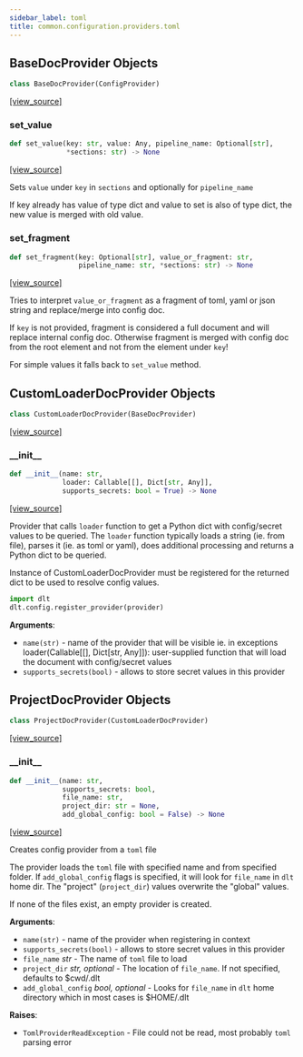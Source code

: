 ```yaml
---
sidebar_label: toml
title: common.configuration.providers.toml
---
```


## BaseDocProvider Objects

```python
class BaseDocProvider(ConfigProvider)
```

[[view_source]](https://github.com/dlt-hub/dlt/blob/e9c9ecfa8a644fdb516dd74aabca3bf75bafb154/dlt/common/configuration/providers/toml.py#L19)

### set\_value

```python
def set_value(key: str, value: Any, pipeline_name: Optional[str],
              *sections: str) -> None
```

[[view_source]](https://github.com/dlt-hub/dlt/blob/e9c9ecfa8a644fdb516dd74aabca3bf75bafb154/dlt/common/configuration/providers/toml.py#L44)

Sets `value` under `key` in `sections` and optionally for `pipeline_name`

If key already has value of type dict and value to set is also of type dict, the new value
is merged with old value.

### set\_fragment

```python
def set_fragment(key: Optional[str], value_or_fragment: str,
                 pipeline_name: str, *sections: str) -> None
```

[[view_source]](https://github.com/dlt-hub/dlt/blob/e9c9ecfa8a644fdb516dd74aabca3bf75bafb154/dlt/common/configuration/providers/toml.py#L73)

Tries to interpret `value_or_fragment` as a fragment of toml, yaml or json string and replace/merge into config doc.

If `key` is not provided, fragment is considered a full document and will replace internal config doc. Otherwise
fragment is merged with config doc from the root element and not from the element under `key`!

For simple values it falls back to `set_value` method.

## CustomLoaderDocProvider Objects

```python
class CustomLoaderDocProvider(BaseDocProvider)
```

[[view_source]](https://github.com/dlt-hub/dlt/blob/e9c9ecfa8a644fdb516dd74aabca3bf75bafb154/dlt/common/configuration/providers/toml.py#L135)

### \_\_init\_\_

```python
def __init__(name: str,
             loader: Callable[[], Dict[str, Any]],
             supports_secrets: bool = True) -> None
```

[[view_source]](https://github.com/dlt-hub/dlt/blob/e9c9ecfa8a644fdb516dd74aabca3bf75bafb154/dlt/common/configuration/providers/toml.py#L136)

Provider that calls `loader` function to get a Python dict with config/secret values to be queried.
The `loader` function typically loads a string (ie. from file), parses it (ie. as toml or yaml), does additional
processing and returns a Python dict to be queried.

Instance of CustomLoaderDocProvider must be registered for the returned dict to be used to resolve config values.

```py
import dlt
dlt.config.register_provider(provider)
```

**Arguments**:

- `name(str)` - name of the provider that will be visible ie. in exceptions
  loader(Callable[[], Dict[str, Any]]): user-supplied function that will load the document with config/secret values
- `supports_secrets(bool)` - allows to store secret values in this provider

## ProjectDocProvider Objects

```python
class ProjectDocProvider(CustomLoaderDocProvider)
```

[[view_source]](https://github.com/dlt-hub/dlt/blob/e9c9ecfa8a644fdb516dd74aabca3bf75bafb154/dlt/common/configuration/providers/toml.py#L170)

### \_\_init\_\_

```python
def __init__(name: str,
             supports_secrets: bool,
             file_name: str,
             project_dir: str = None,
             add_global_config: bool = False) -> None
```

[[view_source]](https://github.com/dlt-hub/dlt/blob/e9c9ecfa8a644fdb516dd74aabca3bf75bafb154/dlt/common/configuration/providers/toml.py#L171)

Creates config provider from a `toml` file

The provider loads the `toml` file with specified name and from specified folder. If `add_global_config` flags is specified,
it will look for `file_name` in `dlt` home dir. The "project" (`project_dir`) values overwrite the "global" values.

If none of the files exist, an empty provider is created.

**Arguments**:

- `name(str)` - name of the provider when registering in context
- `supports_secrets(bool)` - allows to store secret values in this provider
- `file_name` _str_ - The name of `toml` file to load
- `project_dir` _str, optional_ - The location of `file_name`. If not specified, defaults to $cwd/.dlt
- `add_global_config` _bool, optional_ - Looks for `file_name` in `dlt` home directory which in most cases is $HOME/.dlt
  

**Raises**:

- `TomlProviderReadException` - File could not be read, most probably `toml` parsing error

